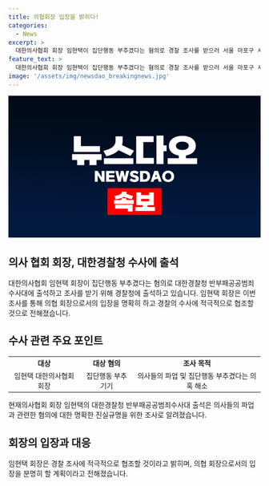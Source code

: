 ```yaml
---
title: 의협회장 입장을 밝히다!
categories:
  - News
excerpt: >
  대한의사협회 회장 임현택이 집단행동 부추겼다는 혐의로 경찰 조사를 받으러 서울 마포구 서울경찰청에 출석했습니다.
feature_text: >
  대한의사협회 회장 임현택이 집단행동 부추겼다는 혐의로 경찰 조사를 받으러 서울 마포구 서울경찰청에 출석했습니다.
image: '/assets/img/newsdao_breakingnews.jpg'
---
```


<p><img src="/assets/img/newsdao_breakingnews.jpg" alt="pcversion 속보" /></p>

<h2 data-ke-size="size26">의사 협회 회장, 대한경찰청 수사에 출석</h2>

<p data-ke-size="size16">대한의사협회 임현택 회장이 집단행동 부추겼다는 혐의로 대한경찰청 반부패공공범죄수사대에 출석하고 조사를 받기 위해 경찰청에 출석하고 있습니다. 임현택 회장은 이번 조사를 통해 의협 회장으로서의 입장을 명확히 하고 경찰의 수사에 적극적으로 협조할 것으로 전해졌습니다.</p>

<h2 data-ke-size="size26">수사 관련 주요 포인트</h2>

<table>
    <tr>
        <td style="text-align: center; height: 17px;"><b>대상</b></td>
        <td style="text-align: center; height: 17px;"><b>대상 혐의</b></td>
        <td style="text-align: center; height: 17px;"><b>조사 목적</b></td>
    </tr>
    <tr>
        <td style="text-align: center; height: 17px;">임현택 대한의사협회 회장</td>
        <td style="text-align: center; height: 17px;">집단행동 부추기기</td>
        <td style="text-align: center; height: 17px;">의사들의 파업 및 집단행동 부추겼다는 의혹 해소</td>
    </tr>
</table>

<p data-ke-size="size16">현재의사협회 회장 임현택의 대한경찰청 반부패공공범죄수사대 출석은 의사들의 파업과 관련한 혐의에 대한 명확한 진실규명을 위한 조사로 알려졌습니다.</p>

<h2 data-ke-size="size26">회장의 입장과 대응</h2>

<p data-ke-size="size16">임현택 회장은 경찰 조사에 적극적으로 협조할 것이라고 밝히며, 의협 회장으로서의 입장을 분명히 할 계획이라고 전해졌습니다.</p>

